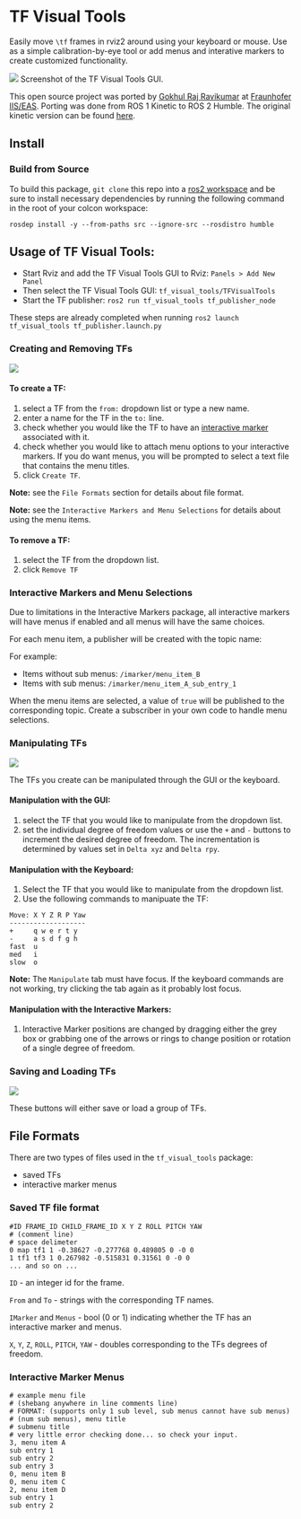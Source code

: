 # TF Visual Tools

Easily move `\tf` frames in rviz2 around using your keyboard or mouse. Use as a simple calibration-by-eye tool or add menus and interative markers to create customized functionality.

![](resources/demo.png)
Screenshot of the TF Visual Tools GUI.


This open source project was ported by [Gokhul Raj Ravikumar](https://github.com/Gokhulraj6200) at [Fraunhofer IIS/EAS](https://www.eas.iis.fraunhofer.de/).
Porting was done from ROS 1 Kinetic to ROS 2 Humble. The original kinetic version can be found [here](https://github.com/PickNikRobotics/tf_visual_tools). 

## Install

### Build from Source

To build this package, ``git clone`` this repo into a [ros2 workspace](https://docs.ros.org/en/humble/Tutorials/Beginner-Client-Libraries/Creating-A-Workspace/Creating-A-Workspace.html) and be sure to install necessary dependencies by running the following command in the root of your colcon workspace:

    rosdep install -y --from-paths src --ignore-src --rosdistro humble
## Usage of TF Visual Tools:

* Start Rviz and add the TF Visual Tools GUI to Rviz: `Panels > Add New Panel`
* Then select the TF Visual Tools GUI: `tf_visual_tools/TFVisualTools`
* Start the TF publisher: `ros2 run tf_visual_tools tf_publisher_node`

These steps are already completed when running `ros2 launch tf_visual_tools tf_publisher.launch.py`

### Creating and Removing TFs
![](resources/create_tab.png)

#### To create a TF:
1. select a TF from the `from:` dropdown list or type a new name.
2. enter a name for the TF in the `to:` line.
3. check whether you would like the TF to have an [interactive marker](http://wiki.ros.org/rviz/Tutorials/Interactive%20Markers%3A%20Getting%20Started) associated with it.
4. check whether you would like to attach menu options to your interactive markers. If you do want menus, you will be prompted to select a text file that contains the menu titles.
5. click `Create TF`.

**Note:** see the `File Formats` section for details about file format.

**Note:** see the `Interactive Markers and Menu Selections` for details about using the menu items.

#### To remove a TF:
1. select the TF from the dropdown list.
2. click `Remove TF`

### Interactive Markers and Menu Selections

Due to limitations in the Interactive Markers package, all interactive markers will have menus if enabled and all menus will have the same choices.

For each menu item, a publisher will be created with the topic name:

For example: 

* Items without sub menus: `/imarker/menu_item_B`
* Items with sub menus: `/imarker/menu_item_A_sub_entry_1`

When the menu items are selected, a value of `true` will be published to the corresponding topic. Create a subscriber in your own code to handle menu selections.

### Manipulating TFs
![](resources/manipulation_tab.png)

The TFs you create can be manipulated through the GUI or the keyboard.

#### Manipulation with the GUI:
1. select the TF that you would like to manipulate from the dropdown list.
2. set the individual degree of freedom values or use the `+` and `-` buttons to increment the desired degree of freedom. The incrementation is determined by values set in `Delta xyz` and `Delta rpy`.

#### Manipulation with the Keyboard:
1. Select the TF that you would like to manipulate from the dropdown list.
2. Use the following commands to manipuate the TF:

```
Move: X Y Z R P Yaw
-------------------
+     q w e r t y
-     a s d f g h
fast  u
med   i
slow  o
```

**Note:** The `Manipulate` tab must have focus. If the keyboard commands are not working, try clicking the tab again as it probably lost focus.

#### Manipulation with the Interactive Markers:
1. Interactive Marker positions are changed by dragging either the grey box or grabbing one of the arrows or rings to change position or rotation of a single degree of freedom.

### Saving and Loading TFs
![](resources/save_tab.png)

These buttons will either save or load a group of TFs.

## File Formats

There are two types of files used in the `tf_visual_tools` package:

* saved TFs
* interactive marker menus

### Saved TF file format

```
#ID FRAME_ID CHILD_FRAME_ID X Y Z ROLL PITCH YAW
# (comment line)
# space delimeter
0 map tf1 1 -0.38627 -0.277768 0.489805 0 -0 0
1 tf1 tf3 1 0.267982 -0.515831 0.31561 0 -0 0
... and so on ...
```

`ID` - an integer id for the frame.

`From` and `To` - strings with the corresponding TF names.

`IMarker` and `Menus` - bool (0 or 1) indicating whether the TF has an interactive marker and menus.

`X`, `Y`, `Z`, `ROLL`, `PITCH`, `YAW` - doubles corresponding to the TFs degrees of freedom.

### Interactive Marker Menus

```
# example menu file
# (shebang anywhere in line comments line)
# FORMAT: (supports only 1 sub level, sub menus cannot have sub menus) 
# (num sub menus), menu title 
# submenu title
# very little error checking done... so check your input.
3, menu item A
sub entry 1
sub entry 2
sub entry 3
0, menu item B
0, menu item C
2, menu item D
sub entry 1
sub entry 2
```